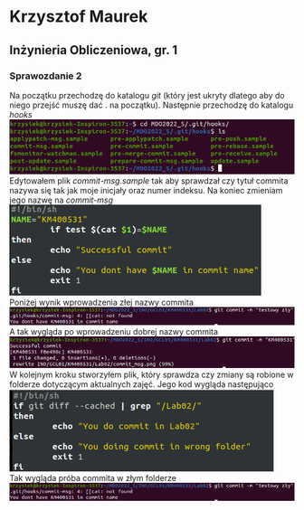 # Krzysztof Maurek #
## Inżynieria Obliczeniowa, gr. 1 ##
### Sprawozdanie 2 ###
Na początku przechodzę do katalogu *git* (który jest ukryty dlatego aby do niego przejść muszę dać . na początku). Następnie przechodzę do katalogu *hooks*  
![](hooks.png)  
Edytowałem plik *commit-msg.sample* tak aby sprawdzał czy tytuł commita nazywa się tak jak moje inicjały oraz numer indeksu. Na koniec zmieniam jego nazwę na *commit-msg*   
![](commit_msg.png)  
Poniżej wynik wprowadzenia złej nazwy commita  
![](wrong_commit.png)  
A tak wygląda po wprowadzeniu dobrej nazwy commita  
![](good_commit.png)  
W kolejnym kroku stworzyłem plik, który sprawdza czy zmiany są robione w folderze dotyczącym aktualnych zajęć. Jego kod wygląda następująco  
![](pre-commit.png)  
Tak wygląda próba commita w złym folderze  
![](wrong_commit.png)
